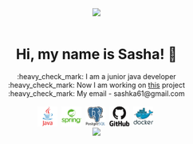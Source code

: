 <div id="header" align="center">
  <img src="https://media.giphy.com/media/fwbZnTftCXVocKzfxR/giphy.gif" width="100"/><br>
 </div><br>
    <div align="center">
 <h1>Hi, my name is Sasha! 👋
</div>
 
  <div align="center">
:heavy_check_mark: I am a junior java developer<br>
:heavy_check_mark: Now I am working on <a href="https://github.com/swrggv/java-explore-with-me">this</a> project<br>
:heavy_check_mark: My email - sashka61@gmail.com
  </div>
  <br>

<div align="center">
<img src="https://github.com/devicons/devicon/blob/master/icons/java/java-original-wordmark.svg" title="Java" alt="Java" width="40" height="40"/>&nbsp;
<img src="https://github.com/devicons/devicon/blob/master/icons/spring/spring-original-wordmark.svg" title="Spring" alt="Spring" width="40" height="40"/>&nbsp;
<img src="https://github.com/devicons/devicon/blob/master/icons/postgresql/postgresql-original-wordmark.svg" title="PostgreSQL" alt="PostgreSQL" width="40" height="40"/>&nbsp;
<img src="https://github.com/devicons/devicon/blob/master/icons/github/github-original-wordmark.svg" title="GitHub" alt="GitHub" width="40" height="40"/>&nbsp;
<img src="https://github.com/devicons/devicon/blob/master/icons/docker/docker-original-wordmark.svg" title="Docker" alt="Docker" width="40" height="40"/>&nbsp;
  
</div>
  <div align="center">
    <img height="200px" src="https://github-readme-streak-stats.herokuapp.com/?user=swrggv"/>
</div>





